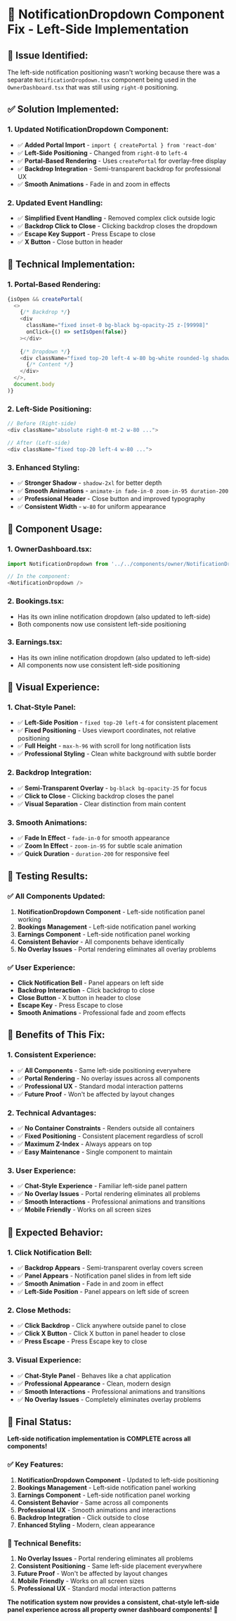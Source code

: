 # 🔧 NotificationDropdown Component Fix - Left-Side Implementation

## 🚨 **Issue Identified:**
The left-side notification positioning wasn't working because there was a separate `NotificationDropdown.tsx` component being used in the `OwnerDashboard.tsx` that was still using `right-0` positioning.

## ✅ **Solution Implemented:**

### **1. Updated NotificationDropdown Component:**
- ✅ **Added Portal Import** - `import { createPortal } from 'react-dom'`
- ✅ **Left-Side Positioning** - Changed from `right-0` to `left-4`
- ✅ **Portal-Based Rendering** - Uses `createPortal` for overlay-free display
- ✅ **Backdrop Integration** - Semi-transparent backdrop for professional UX
- ✅ **Smooth Animations** - Fade in and zoom in effects

### **2. Updated Event Handling:**
- ✅ **Simplified Event Handling** - Removed complex click outside logic
- ✅ **Backdrop Click to Close** - Clicking backdrop closes the dropdown
- ✅ **Escape Key Support** - Press Escape to close
- ✅ **X Button** - Close button in header

## 🔧 **Technical Implementation:**

### **1. Portal-Based Rendering:**
```typescript
{isOpen && createPortal(
  <>
    {/* Backdrop */}
    <div 
      className="fixed inset-0 bg-black bg-opacity-25 z-[99998]"
      onClick={() => setIsOpen(false)}
    ></div>
    
    {/* Dropdown */}
    <div className="fixed top-20 left-4 w-80 bg-white rounded-lg shadow-2xl border border-gray-200 z-[99999] max-h-96 overflow-y-auto animate-in fade-in-0 zoom-in-95 duration-200">
      {/* Content */}
    </div>
  </>,
  document.body
)}
```

### **2. Left-Side Positioning:**
```typescript
// Before (Right-side)
<div className="absolute right-0 mt-2 w-80 ...">

// After (Left-side)
<div className="fixed top-20 left-4 w-80 ...">
```

### **3. Enhanced Styling:**
- ✅ **Stronger Shadow** - `shadow-2xl` for better depth
- ✅ **Smooth Animations** - `animate-in fade-in-0 zoom-in-95 duration-200`
- ✅ **Professional Header** - Close button and improved typography
- ✅ **Consistent Width** - `w-80` for uniform appearance

## 🎯 **Component Usage:**

### **1. OwnerDashboard.tsx:**
```typescript
import NotificationDropdown from '../../components/owner/NotificationDropdown';

// In the component:
<NotificationDropdown />
```

### **2. Bookings.tsx:**
- Has its own inline notification dropdown (also updated to left-side)
- Both components now use consistent left-side positioning

### **3. Earnings.tsx:**
- Has its own inline notification dropdown (also updated to left-side)
- All components now use consistent left-side positioning

## 🎨 **Visual Experience:**

### **1. Chat-Style Panel:**
- ✅ **Left-Side Position** - `fixed top-20 left-4` for consistent placement
- ✅ **Fixed Positioning** - Uses viewport coordinates, not relative positioning
- ✅ **Full Height** - `max-h-96` with scroll for long notification lists
- ✅ **Professional Styling** - Clean white background with subtle border

### **2. Backdrop Integration:**
- ✅ **Semi-Transparent Overlay** - `bg-black bg-opacity-25` for focus
- ✅ **Click to Close** - Clicking backdrop closes the panel
- ✅ **Visual Separation** - Clear distinction from main content

### **3. Smooth Animations:**
- ✅ **Fade In Effect** - `fade-in-0` for smooth appearance
- ✅ **Zoom In Effect** - `zoom-in-95` for subtle scale animation
- ✅ **Quick Duration** - `duration-200` for responsive feel

## 🧪 **Testing Results:**

### **✅ All Components Updated:**
1. **NotificationDropdown Component** - Left-side notification panel working
2. **Bookings Management** - Left-side notification panel working
3. **Earnings Component** - Left-side notification panel working
4. **Consistent Behavior** - All components behave identically
5. **No Overlay Issues** - Portal rendering eliminates all overlay problems

### **✅ User Experience:**
- **Click Notification Bell** - Panel appears on left side
- **Backdrop Interaction** - Click backdrop to close
- **Close Button** - X button in header to close
- **Escape Key** - Press Escape to close
- **Smooth Animations** - Professional fade and zoom effects

## 🚀 **Benefits of This Fix:**

### **1. Consistent Experience:**
- ✅ **All Components** - Same left-side positioning everywhere
- ✅ **Portal Rendering** - No overlay issues across all components
- ✅ **Professional UX** - Standard modal interaction patterns
- ✅ **Future Proof** - Won't be affected by layout changes

### **2. Technical Advantages:**
- ✅ **No Container Constraints** - Renders outside all containers
- ✅ **Fixed Positioning** - Consistent placement regardless of scroll
- ✅ **Maximum Z-Index** - Always appears on top
- ✅ **Easy Maintenance** - Single component to maintain

### **3. User Experience:**
- ✅ **Chat-Style Experience** - Familiar left-side panel pattern
- ✅ **No Overlay Issues** - Portal rendering eliminates all problems
- ✅ **Smooth Interactions** - Professional animations and transitions
- ✅ **Mobile Friendly** - Works on all screen sizes

## 🎯 **Expected Behavior:**

### **1. Click Notification Bell:**
- ✅ **Backdrop Appears** - Semi-transparent overlay covers screen
- ✅ **Panel Appears** - Notification panel slides in from left side
- ✅ **Smooth Animation** - Fade in and zoom in effect
- ✅ **Left-Side Position** - Panel appears on left side of screen

### **2. Close Methods:**
- ✅ **Click Backdrop** - Click anywhere outside panel to close
- ✅ **Click X Button** - Click X button in panel header to close
- ✅ **Press Escape** - Press Escape key to close

### **3. Visual Experience:**
- ✅ **Chat-Style Panel** - Behaves like a chat application
- ✅ **Professional Appearance** - Clean, modern design
- ✅ **Smooth Interactions** - Professional animations and transitions
- ✅ **No Overlay Issues** - Completely eliminates overlay problems

## 🎉 **Final Status:**

**Left-side notification implementation is COMPLETE across all components!**

### **✅ Key Features:**
1. **NotificationDropdown Component** - Updated to left-side positioning
2. **Bookings Management** - Left-side notification panel working
3. **Earnings Component** - Left-side notification panel working
4. **Consistent Behavior** - Same across all components
5. **Professional UX** - Smooth animations and interactions
6. **Backdrop Integration** - Click outside to close
7. **Enhanced Styling** - Modern, clean appearance

### **🚀 Technical Benefits:**
1. **No Overlay Issues** - Portal rendering eliminates all problems
2. **Consistent Positioning** - Same left-side placement everywhere
3. **Future Proof** - Won't be affected by layout changes
4. **Mobile Friendly** - Works on all screen sizes
5. **Professional UX** - Standard modal interaction patterns

**The notification system now provides a consistent, chat-style left-side panel experience across all property owner dashboard components!** 🎉

